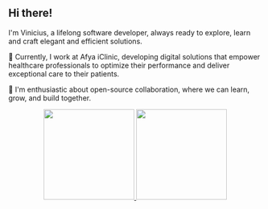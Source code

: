 ## Hi there!

I'm Vinicius, a lifelong software developer, always ready to explore, learn and craft elegant and efficient solutions.

💼 Currently, I work at Afya iClinic, developing digital solutions that empower healthcare professionals to optimize their performance and deliver exceptional care to their patients.

🤝 I'm enthusiastic about open-source collaboration, where we can learn, grow, and build together.

<div align="center">
  <a href="https://github.com/vinimdcruz">
  <img height="180em" src="https://github-readme-stats.vercel.app/api?username=vinimdcruz&show_icons=true&theme=codeSTACKr&include_all_commits=true&count_private=true"/>
  <img height="180em" src="https://github-readme-stats.vercel.app/api/top-langs/?username=vinimdcruz&layout=compact&langs_count=7&theme=codeSTACKr"/>
</div>    
